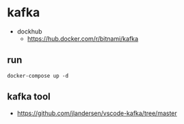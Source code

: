 # kafka
- dockhub
  - https://hub.docker.com/r/bitnami/kafka

## run
``` shell
docker-compose up -d
``` 

## kafka tool
- https://github.com/jlandersen/vscode-kafka/tree/master
